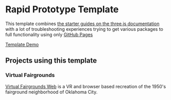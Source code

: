# Rapid Prototype Template
This template combines [the starter guides on the three.js documentation](https://threejs.org/manual/#en/creating-a-scene) with a lot of troubleshooting experiences trying to get various packages to full functionality using only [GitHub Pages](https://docs.github.com/en/pages/getting-started-with-github-pages/what-is-github-pages)

[Template Demo](https://bobbyreed.github.io/three-js-gh-pages-template/)

## Projects using this template
### Virtual Fairgrounds
[Virtual Fairgrounds Web](https://github.com/DEVlimited/virtual-fairgrounds-web) is a VR and browser based recreation of the 1950's fairground neighborhood of Oklahoma City. 